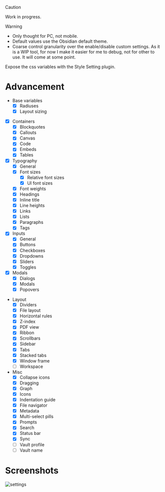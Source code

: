 > [!CAUTION]
> Work in progress.

> [!WARNING]
> - Only thought for PC, not mobile.
> - Default values use the Obsidian default theme.
> - Coarse control granularity over the enable/disable custom settings. As it is a WIP tool, for now I make it easier for me to debug, not for other to use. It will come at some point.

Expose the css variables with the Style Setting plugin.

# Advancement

- Base variables
  - [x] Radiuses
  - [x] Layout sizing
- [x] Containers
  - [x] Blockquotes
  - [x] Callouts
  - [x] Canvas
  - [x] Code
  - [x] Embeds
  - [x] Tables
- [x] Typography
  - [x] General
  - [x] Font sizes
    - [x] Relative font sizes
    - [x] UI font sizes
  - [x] Font weights
  - [x] Headings
  - [x] Inline title
  - [x] Line heights
  - [x] Links
  - [x] Lists
  - [x] Paragraphs
  - [x] Tags
- [x] Inputs
  - [x] General
  - [x] Buttons
  - [x] Checkboxes
  - [x] Dropdowns
  - [x] Sliders
  - [x] Toggles
- [x] Modals
  - [x] Dialogs
  - [x] Modals
  - [x] Popovers
- Layout
  - [x] Dividers
  - [x] File layout
  - [x] Horizontal rules
  - [x] Z-index
  - [x] PDF view
  - [x] Ribbon
  - [x] Scrollbars
  - [x] Sidebar
  - [x] Tabs
  - [x] Stacked tabs
  - [x] Window frame
  - [ ] Workspace
- Misc
  - [x] Collapse icons
  - [x] Dragging
  - [x] Graph
  - [x] Icons
  - [x] Indentation guide
  - [x] File navigator
  - [x] Metadata
  - [x] Multi-select pills
  - [x] Prompts
  - [x] Search
  - [x] Status bar
  - [x] Sync
  - [ ] Vault profile
  - [ ] Vault name

# Screenshots

![settings](screenshots/settings.png)